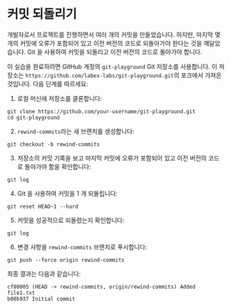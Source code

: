 # 커밋 되돌리기

개발자로서 프로젝트를 진행하면서 여러 개의 커밋을 만들었습니다. 하지만, 마지막 몇 개의 커밋에 오류가 포함되어 있고 이전 버전의 코드로 되돌아가야 한다는 것을 깨달았습니다. Git 을 사용하여 커밋을 되돌리고 이전 버전의 코드로 돌아가야 합니다.

이 실습을 완료하려면 GitHub 계정의 `git-playground` Git 저장소를 사용합니다. 이 저장소는 `https://github.com/labex-labs/git-playground.git`의 포크에서 가져온 것입니다. 다음 단계를 따르세요:

1. 로컬 머신에 저장소를 클론합니다:

```shell
git clone https://github.com/your-username/git-playground.git
cd git-playground
```

2. `rewind-commits`라는 새 브랜치를 생성합니다:

```shell
git checkout -b rewind-commits
```

3. 저장소의 커밋 기록을 보고 마지막 커밋에 오류가 포함되어 있고 이전 버전의 코드로 돌아가야 함을 확인합니다:

```shell
git log
```

4. Git 을 사용하여 커밋을 1 개 되돌립니다:

```shell
git reset HEAD~1 --hard
```

5. 커밋을 성공적으로 되돌렸는지 확인합니다:

```shell
git log
```

6. 변경 사항을 `rewind-commits` 브랜치로 푸시합니다:

```shell
git push --force origin rewind-commits
```

최종 결과는 다음과 같습니다:

```shell
cf80005 (HEAD -> rewind-commits, origin/rewind-commits) Added file1.txt
b00b937 Initial commit
```
